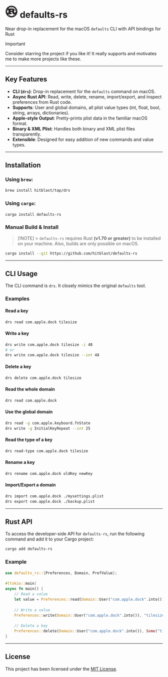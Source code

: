 # <img src="https://raw.githubusercontent.com/github/explore/80688e429a7d4ef2fca1e82350fe8e3517d3494d/topics/rust/rust.png" width="40px"> defaults-rs

Near drop-in replacement for the macOS `defaults` CLI with API bindings for Rust

> [!IMPORTANT]
> Consider starring the project if you like it! It really supports and motivates me to make more projects like these.

---

## Key Features

- **CLI (`drs`)**: Drop-in replacement for the `defaults` command on macOS.
- **Async Rust API**: Read, write, delete, rename, import/export, and inspect preferences from Rust code.
- **Supports**: User and global domains, all plist value types (int, float, bool, string, arrays, dictionaries).
- **Apple-style Output**: Pretty-prints plist data in the familiar macOS format.
- **Binary & XML Plist**: Handles both binary and XML plist files transparently.
- **Extensible**: Designed for easy addition of new commands and value types.

---

## Installation

### Using `brew`:

```sh
brew install hitblast/tap/drs
```

### Using `cargo`:

```sh
cargo install defaults-rs
```

### Manual Build & Install

> [!NOTE] > `defaults-rs` requires Rust **(v1.70 or greater)** to be installed on your machine.
> Also, builds are only possible on macOS.

```sh
cargo install --git https://github.com/hitblast/defaults-rs
```

---

## CLI Usage

The CLI command is `drs`. It closely mimics the original `defaults` tool.

### Examples

#### Read a key

```sh
drs read com.apple.dock tilesize
```

#### Write a key

```sh
drs write com.apple.dock tilesize -i 48
# or
drs write com.apple.dock tilesize --int 48
```

#### Delete a key

```sh
drs delete com.apple.dock tilesize
```

#### Read the whole domain

```sh
drs read com.apple.dock
```

#### Use the global domain

```sh
drs read -g com.apple.keyboard.fnState
drs write -g InitialKeyRepeat --int 25
```

#### Read the type of a key

```sh
drs read-type com.apple.dock tilesize
```

#### Rename a key

```sh
drs rename com.apple.dock oldKey newKey
```

#### Import/Export a domain

```sh
drs import com.apple.dock ./mysettings.plist
drs export com.apple.dock ./backup.plist
```

---

## Rust API

To access the developer-side API for `defaults-rs`, run the following command and add it to your Cargo project:

```sh
cargo add defaults-rs
```

### Example

```rust
use defaults_rs::{Preferences, Domain, PrefValue};

#[tokio::main]
async fn main() {
    // Read a value
    let value = Preferences::read(Domain::User("com.apple.dock".into()), Some("tilesize")).await.unwrap();

    // Write a value
    Preferences::write(Domain::User("com.apple.dock".into()), "tilesize", PrefValue::Integer(48)).await.unwrap();

    // Delete a key
    Preferences::delete(Domain::User("com.apple.dock".into()), Some("tilesize")).await.unwrap();
}
```

---

## License

This project has been licensed under the [MIT License](./LICENSE).

